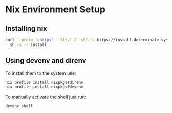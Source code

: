 # Nix Environment Setup

## Installing nix

```bash
curl --proto '=https' --tlsv1.2 -sSf -L https://install.determinate.systems/nix | \
  sh -s -- install
```

## Using devenv and direnv

To install them to the system use:

```bash
nix profile install nixpkgs#direnv
nix profile install nixpkgs#devenv
```

To manually activate the shell just run:

```bash
devenv shell
```
